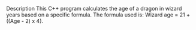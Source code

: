Description
This C++ program calculates the age of a dragon in wizard years based on a specific formula. The formula used is: Wizard age = 21 + ((Age - 2) x 4).

